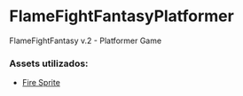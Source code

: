 # FlameFightFantasyPlatformer
FlameFightFantasy v.2 - Platformer Game

### Assets utilizados:
- [Fire Sprite](https://opengameart.org/content/2d-pixel-fire-sprite-strip)
